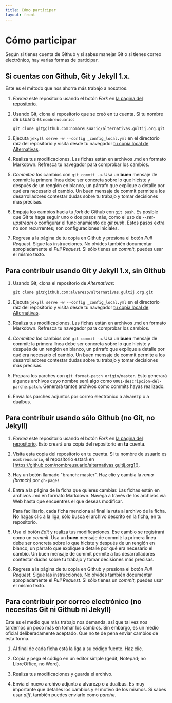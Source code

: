 ```yaml
---
title: Cómo participar
layout: front
---
```

# Cómo participar

Según si tienes cuenta de Github y si sabes manejar Git o si tienes correo electrónico, hay varias formas de participar.


## Si cuentas con Github, Git y Jekyll 1.x.

Este es el método que nos ahorra más trabajo a nosotros.

1. *Forkea* este repositorio usando el botón *Fork* en [la página del repositorio](https://github.com/alvarezp/alternativas.gultij.org).

1. Usando Git, clona el repositorio que se creó en tu cuenta. Si tu nombre de usuario es `nombreusuario`:

   `git clone git@github.com:nombreusuario/alternativas.gultij.org.git`

1. Ejecuta `jekyll serve -w --config _config_local.yml` en el directorio raíz del repositorio y visita desde tu navegador [tu copia local de Alternativas](http://localhost:4000).

1. Realiza tus modificaciones. Las fichas están en archivos .md en formato Markdown. Refresca tu navegador para comprobar los cambios.

1. *Commitea* los cambios con `git commit -a`. Usa un **buen** mensaje de commit: la primera línea debe ser concreta sobre lo que hiciste y después de un renglón en blanco, un párrafo que explique a detalle por qué era necesario el cambio. Un buen mensaje de commit permite a los desarrolladores contestar dudas sobre tu trabajo y tomar decisiones más precisas.

1. Empuja los cambios hacia tu *fork* de Github con `git push`. Es posible que Git te haga seguir uno o dos pasos más, como el uso de *--set-upstream* o configurar el funcionamiento de *git push*. Estos pasos extra no son recurrentes; son configuraciones iniciales.

1. Regresa a la página de tu copia en Github y presiona el botón *Pull Request*. Sigue las instrucciones. No olvides también documentar apropiadamente el *Pull Request*. Si sólo tienes un *commit*, puedes usar el mismo texto.


## Para contribuir usando Git y Jekyll 1.x, sin Github

1. Usando Git, clona el repositorio de *Alternativas*:

   `git clone git@github.com:alvarezp/alternativas.gultij.org.git`

1. Ejecuta `jekyll serve -w --config _config_local.yml` en el directorio raíz del repositorio y visita desde tu navegador [tu copia local de Alternativas](http://localhost:4000).

1. Realiza tus modificaciones. Las fichas están en archivos .md en formato Markdown. Refresca tu navegador para comprobar los cambios.

1. *Commitea* los cambios con `git commit -a`. Usa un **buen** mensaje de commit: la primera línea debe ser concreta sobre lo que hiciste y después de un renglón en blanco, un párrafo que explique a detalle por qué era necesario el cambio. Un buen mensaje de commit permite a los desarrolladores contestar dudas sobre tu trabajo y tomar decisiones más precisas.

1. Prepara los parches con `git format-patch origin/master`. Esto generará algunos archivos cuyo nombre será algo como `0001-descripcion-del-parche.patch`. Generará tantos archivos como commits hayas realizado.

1. Envía los parches adjuntos por correo electrónico a alvarezp o a dualbus.


## Para contribuir usando sólo Github (no Git, no Jekyll)

1. *Forkea* este repositorio usando el botón *Fork* en [la página del repositorio](https://github.com/alvarezp/alternativas.gultij.org). Esto creará una copia del repositorio en **tu** cuenta.

1. Visita esta copia del repositorio en tu cuenta. Si tu nombre de usuario es `nombreusuario`, el repositorio estará en [https://github.com/nombreusuario/alternativas.gultij.org]().

1. Hay un botón llamado "branch: master". Haz clic y cambia la *rama (branch)* por `gh-pages`

1. Entra a la página de la ficha que quieres cambiar. Las fichas están en archivos .md en formato Markdown. Navega a través de los archivos vía Web hasta que encuentres el que deseas modificar.

   Para facilitarlo, cada ficha menciona al final la ruta al archivo de la ficha. No hagas clic a la liga, sólo busca el archivo descrito en la ficha, en tu repositorio.

1. Usa el botón *Edit* y realiza tus modificaciones. Ese cambio se registrará como un *commit*. Usa un **buen** mensaje de commit: la primera línea debe ser concreta sobre lo que hiciste y después de un renglón en blanco, un párrafo que explique a detalle por qué era necesario el cambio. Un buen mensaje de commit permite a los desarrolladores contestar dudas sobre tu trabajo y tomar decisiones más precisas.

1. Regresa a la página de tu copia en Github y presiona el botón *Pull Request*. Sigue las instrucciones. No olvides también documentar apropiadamente el *Pull Request*. Si sólo tienes un *commit*, puedes usar el mismo texto.


## Para contribuir por correo electrónico (no necesitas Git ni Github ni Jekyll)

Este es el medio que más trabajo nos demanda, así que tal vez nos tardemos un poco más en tomar los cambios. Sin embargo, es un medio oficial deliberadamente aceptado. Que no te de pena enviar cambios de esta forma.

1. Al final de cada ficha está la liga a su código fuente. Haz clic.

1. Copia y pega el código en un editor simple (gedit, Notepad; no LibreOffice, no Word).

1. Realiza tus modificaciones y guarda el archivo.

1. Envía el nuevo archivo adjunto a alvarezp o a dualbus. Es muy importante que detalles los cambios y el motivo de los mismos. Si sabes usar *diff*, también puedes enviarlo como *parche*.


